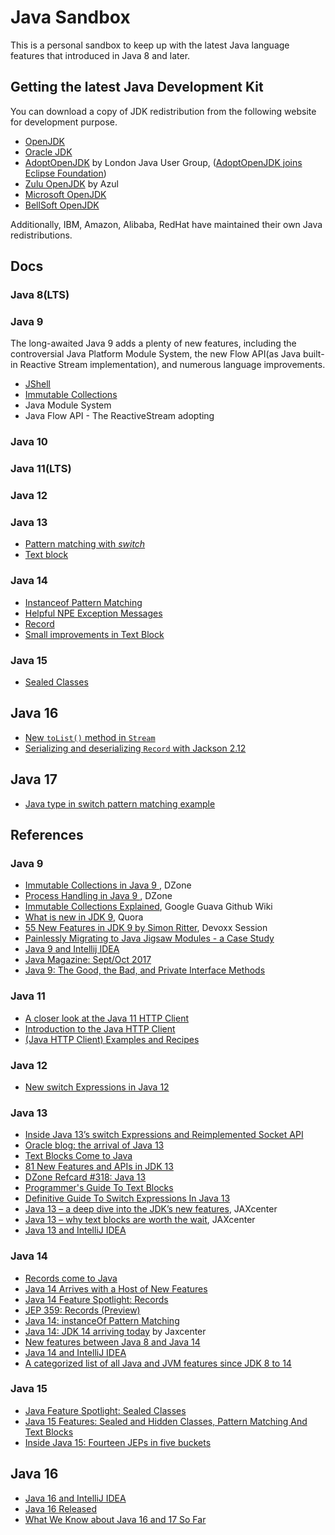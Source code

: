 # Java Sandbox

This is a personal sandbox to keep up with the latest Java language features that introduced in Java 8 and later.  


## Getting the latest Java Development Kit 

You can download a copy of JDK  redistribution from the following website for development purpose. 

* [OpenJDK]( https://openjdk.java.net)
* [Oracle JDK]( https://java.oracle.com)
* [AdoptOpenJDK]( https://adoptopenjdk.net/) by London Java User Group,  ([AdoptOpenJDK joins Eclipse Foundation](https://blog.adoptopenjdk.net/2020/06/adoptopenjdk-to-join-the-eclipse-foundation/))
* [Zulu OpenJDK](https://www.azul.com/downloads/zulu-community/) by Azul
* [Microsoft OpenJDK](https://www.microsoft.com/openjdk)
* [BellSoft OpenJDK](https://bell-sw.com/pages/downloads)

Additionally, IBM, Amazon, Alibaba, RedHat have maintained their own Java redistributions.  

## Docs

### Java 8(LTS)



### Java 9

The long-awaited Java 9 adds a plenty of new features, including the controversial Java Platform Module System, the new Flow API(as Java built-in Reactive Stream implementation), and numerous language improvements.

* [JShell](./docs/jshell.md) 
* [Immutable Collections](./docs/immutable-collections.md)
* Java Module System
* Java Flow  API - The ReactiveStream adopting

 ### Java 10



### Java 11(LTS)



### Java 12



### Java 13 

* [Pattern matching with *switch*](./docs/pattern-matching.md)
* [Text block](./docs/text-block.md)

### Java 14

* [Instanceof Pattern Matching](./docs/instanceof-pattern-matching.md)
* [Helpful NPE Exception Messages](./docs/helpful-npe.md)
* [Record](./docs/record.md)
* [Small improvements in Text Block](./docs/java14-text-block-improvement.md)

### Java 15

* [Sealed Classes](./docs/sealed-classes.md)

## Java 16 

* [New `toList()` method in `Stream`](./docs/java16-stream-tolist.md)
* [Serializing and deserializing `Record` with  Jackson 2.12](./docs/record-jackson.md)

## Java 17 
* [Java type in switch pattern matching example](./docs/switch-pattern-matching.md)

## References

### Java 9

- [Immutable Collections in Java 9 ](https://dzone.com/articles/immutable-collections-in-java-9), DZone
- [Process Handling in Java 9 ](https://dzone.com/articles/process-handling-in-java-9), DZone
- [Immutable Collections Explained](https://github.com/google/guava/wiki/ImmutableCollectionsExplained), Google Guava Github Wiki
- [What is new in JDK 9](https://www.quora.com/What-is-new-in-JDK-9), Quora
- [55 New Features in JDK 9 by Simon Ritter](https://goo.gl/d2F7rH), Devoxx Session
- [Painlessly Migrating to Java Jigsaw Modules - a Case Study](https://www.infoq.com/articles/Java-Jigsaw-Migration-Guide)
- [Java 9 and Intellij IDEA](https://dzone.com/articles/java-9-and-intellij-idea)
- [Java Magazine: Sept/Oct 2017](http://www.javamagazine.mozaicreader.com/SeptOct2017#&pageSet=0&page=0&contentItem=0)
- [Java 9: The Good, the Bad, and Private Interface Methods ](https://dzone.com/articles/java-9-the-good-the-bad-and-private-interface-meth)



### Java 11

* [A closer look at the Java 11 HTTP Client](https://golb.hplar.ch/2019/01/java-11-http-client.html)
* [Introduction to the Java HTTP Client](https://openjdk.java.net/groups/net/httpclient/intro.html)
* [(Java HTTP Client) Examples and Recipes](https://openjdk.java.net/groups/net/httpclient/recipes.html)

### Java 12
* [New switch Expressions in Java 12](https://blogs.oracle.com/javamagazine/new-switch-expressions-in-java-12)

### Java 13
* [Inside Java 13’s switch Expressions and Reimplemented Socket API](https://blogs.oracle.com/javamagazine/inside-java-13s-switch-expressions-and-reimplemented-socket-api)
* [Oracle blog: the arrival of Java 13](https://blogs.oracle.com/java-platform-group/the-arrival-of-java-13)
* [Text Blocks Come to Java](https://blogs.oracle.com/javamagazine/text-blocks-come-to-java)
* [81 New Features and APIs in JDK 13 ](https://dzone.com/articles/81-new-features-and-apis-in-jdk-13)
* [DZone Refcard #318: Java 13](https://dzone.com/refcardz/java-13-1?chapter=1)
* [Programmer's Guide To Text Blocks](http://cr.openjdk.java.net/~jlaskey/Strings/TextBlocksGuide_v9.html) 
* [Definitive Guide To Switch Expressions In Java 13](https://blog.codefx.org/java/switch-expressions/)
* [Java 13 – a deep dive into the JDK’s new features](https://jaxenter.com/java-13-jdk-deep-dive-new-features-162272.html), JAXcenter
* [Java 13 – why text blocks are worth the wait](https://jaxenter.com/java-13-text-blocks-162278.html), JAXcenter 
* [Java 13 and IntelliJ IDEA](https://blog.jetbrains.com/idea/2020/03/java-14-and-intellij-idea/)

### Java 14

* [Records come to Java](https://blogs.oracle.com/javamagazine/records-come-to-java)
* [Java 14 Arrives with a Host of New Features](https://blogs.oracle.com/javamagazine/java-14-arrives-with-a-host-of-new-features)
* [Java 14 Feature Spotlight: Records ](https://www.infoq.com/articles/java-14-feature-spotlight/)
* [JEP 359: Records (Preview)](https://openjdk.java.net/jeps/359)
* [Java 14: instanceOf Pattern Matching](https://javabeginnerstutorial.com/core-java-tutorial/java-14-instanceof-pattern-matching/)
* [Java 14: JDK 14 arriving today](https://jaxenter.com/java-14-update-news-163585.html) by Jaxcenter
* [New features between Java 8 and Java 14](https://ondro.inginea.eu/index.php/new-features-between-java-8-and-java-14/)
* [Java 14 and IntelliJ IDEA](https://blog.jetbrains.com/idea/2020/03/java-14-and-intellij-idea/)
* [A categorized list of all Java and JVM features since JDK 8 to 14](https://advancedweb.hu/a-categorized-list-of-all-java-and-jvm-features-since-jdk-8-to-14/)


### Java 15
* [Java Feature Spotlight: Sealed Classes ](https://www.infoq.com/articles/java-sealed-classes/)
* [Java 15 Features: Sealed and Hidden Classes, Pattern Matching And Text Blocks](https://medium.com/better-programming/java-15-features-sealed-and-hidden-classes-pattern-matching-and-text-blocks-38f4efdc8adc)
* [Inside Java 15: Fourteen JEPs in five buckets](https://blogs.oracle.com/javamagazine/inside-java-15-fourteen-jeps-in-five-buckets)

## Java 16

* [Java 16 and IntelliJ IDEA](https://blog.jetbrains.com/idea/2021/03/java-16-and-intellij-idea/)
* [Java 16 Released ](https://www.infoq.com/news/2021/03/java16-released/)
* [What We Know about Java 16 and 17 So Far ](https://www.infoq.com/news/2020/11/java16-so-far/)

